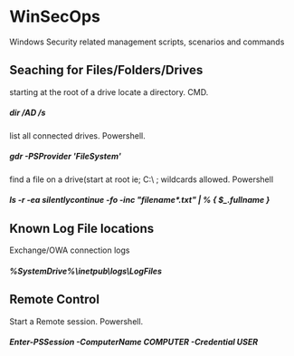 # WinSecOps
Windows Security related management scripts, scenarios and commands
## Seaching for Files/Folders/Drives
starting at the root of a drive locate a directory. CMD.
##### dir <Folder Name> /AD /s
list all connected drives. Powershell.
##### gdr -PSProvider 'FileSystem' 
find a file on a drive(start at root ie; C:\ ; wildcards allowed. Powershell
##### ls -r -ea silentlycontinue -fo -inc "filename*.txt" | % { $_.fullname }

## Known Log File locations
Exchange/OWA connection logs
##### %SystemDrive%\inetpub\logs\LogFiles 
## Remote Control
Start a Remote session. Powershell.
##### Enter-PSSession -ComputerName COMPUTER -Credential USER 
